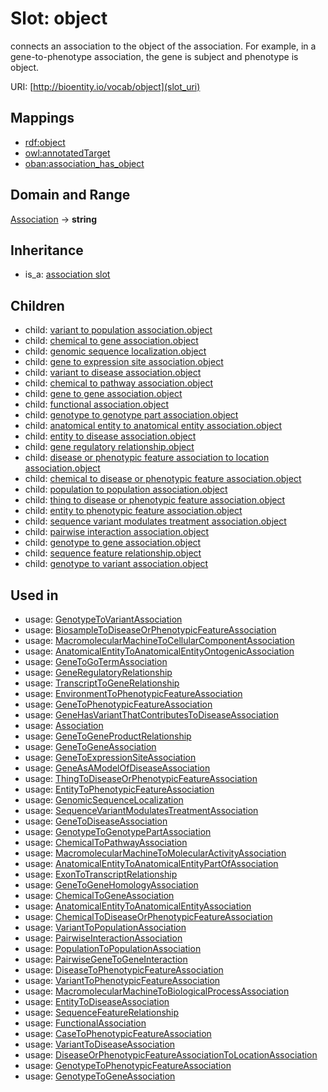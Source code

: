 # Slot: object


connects an association to the object of the association. For example, in a gene-to-phenotype association, the gene is subject and phenotype is object.

URI: [http://bioentity.io/vocab/object](slot_uri)
## Mappings

 * [rdf:object](http://purl.obolibrary.org/obo/rdf_object)
 * [owl:annotatedTarget](http://purl.obolibrary.org/obo/owl_annotatedTarget)
 * [oban:association_has_object](http://purl.obolibrary.org/obo/oban_association_has_object)
## Domain and Range

[Association](Association.md) -> **string**
## Inheritance

 *  is_a: [association slot](association_slot.md)
## Children

 *  child: [variant to population association.object](variant_to_population_association_object.md)
 *  child: [chemical to gene association.object](chemical_to_gene_association_object.md)
 *  child: [genomic sequence localization.object](genomic_sequence_localization_object.md)
 *  child: [gene to expression site association.object](gene_to_expression_site_association_object.md)
 *  child: [variant to disease association.object](variant_to_disease_association_object.md)
 *  child: [chemical to pathway association.object](chemical_to_pathway_association_object.md)
 *  child: [gene to gene association.object](gene_to_gene_association_object.md)
 *  child: [functional association.object](functional_association_object.md)
 *  child: [genotype to genotype part association.object](genotype_to_genotype_part_association_object.md)
 *  child: [anatomical entity to anatomical entity association.object](anatomical_entity_to_anatomical_entity_association_object.md)
 *  child: [entity to disease association.object](entity_to_disease_association_object.md)
 *  child: [gene regulatory relationship.object](gene_regulatory_relationship_object.md)
 *  child: [disease or phenotypic feature association to location association.object](disease_or_phenotypic_feature_association_to_location_association_object.md)
 *  child: [chemical to disease or phenotypic feature association.object](chemical_to_disease_or_phenotypic_feature_association_object.md)
 *  child: [population to population association.object](population_to_population_association_object.md)
 *  child: [thing to disease or phenotypic feature association.object](thing_to_disease_or_phenotypic_feature_association_object.md)
 *  child: [entity to phenotypic feature association.object](entity_to_phenotypic_feature_association_object.md)
 *  child: [sequence variant modulates treatment association.object](sequence_variant_modulates_treatment_association_object.md)
 *  child: [pairwise interaction association.object](pairwise_interaction_association_object.md)
 *  child: [genotype to gene association.object](genotype_to_gene_association_object.md)
 *  child: [sequence feature relationship.object](sequence_feature_relationship_object.md)
 *  child: [genotype to variant association.object](genotype_to_variant_association_object.md)
## Used in

 *  usage: [GenotypeToVariantAssociation](GenotypeToVariantAssociation.md)
 *  usage: [BiosampleToDiseaseOrPhenotypicFeatureAssociation](BiosampleToDiseaseOrPhenotypicFeatureAssociation.md)
 *  usage: [MacromolecularMachineToCellularComponentAssociation](MacromolecularMachineToCellularComponentAssociation.md)
 *  usage: [AnatomicalEntityToAnatomicalEntityOntogenicAssociation](AnatomicalEntityToAnatomicalEntityOntogenicAssociation.md)
 *  usage: [GeneToGoTermAssociation](GeneToGoTermAssociation.md)
 *  usage: [GeneRegulatoryRelationship](GeneRegulatoryRelationship.md)
 *  usage: [TranscriptToGeneRelationship](TranscriptToGeneRelationship.md)
 *  usage: [EnvironmentToPhenotypicFeatureAssociation](EnvironmentToPhenotypicFeatureAssociation.md)
 *  usage: [GeneToPhenotypicFeatureAssociation](GeneToPhenotypicFeatureAssociation.md)
 *  usage: [GeneHasVariantThatContributesToDiseaseAssociation](GeneHasVariantThatContributesToDiseaseAssociation.md)
 *  usage: [Association](Association.md)
 *  usage: [GeneToGeneProductRelationship](GeneToGeneProductRelationship.md)
 *  usage: [GeneToGeneAssociation](GeneToGeneAssociation.md)
 *  usage: [GeneToExpressionSiteAssociation](GeneToExpressionSiteAssociation.md)
 *  usage: [GeneAsAModelOfDiseaseAssociation](GeneAsAModelOfDiseaseAssociation.md)
 *  usage: [ThingToDiseaseOrPhenotypicFeatureAssociation](ThingToDiseaseOrPhenotypicFeatureAssociation.md)
 *  usage: [EntityToPhenotypicFeatureAssociation](EntityToPhenotypicFeatureAssociation.md)
 *  usage: [GenomicSequenceLocalization](GenomicSequenceLocalization.md)
 *  usage: [SequenceVariantModulatesTreatmentAssociation](SequenceVariantModulatesTreatmentAssociation.md)
 *  usage: [GeneToDiseaseAssociation](GeneToDiseaseAssociation.md)
 *  usage: [GenotypeToGenotypePartAssociation](GenotypeToGenotypePartAssociation.md)
 *  usage: [ChemicalToPathwayAssociation](ChemicalToPathwayAssociation.md)
 *  usage: [MacromolecularMachineToMolecularActivityAssociation](MacromolecularMachineToMolecularActivityAssociation.md)
 *  usage: [AnatomicalEntityToAnatomicalEntityPartOfAssociation](AnatomicalEntityToAnatomicalEntityPartOfAssociation.md)
 *  usage: [ExonToTranscriptRelationship](ExonToTranscriptRelationship.md)
 *  usage: [GeneToGeneHomologyAssociation](GeneToGeneHomologyAssociation.md)
 *  usage: [ChemicalToGeneAssociation](ChemicalToGeneAssociation.md)
 *  usage: [AnatomicalEntityToAnatomicalEntityAssociation](AnatomicalEntityToAnatomicalEntityAssociation.md)
 *  usage: [ChemicalToDiseaseOrPhenotypicFeatureAssociation](ChemicalToDiseaseOrPhenotypicFeatureAssociation.md)
 *  usage: [VariantToPopulationAssociation](VariantToPopulationAssociation.md)
 *  usage: [PairwiseInteractionAssociation](PairwiseInteractionAssociation.md)
 *  usage: [PopulationToPopulationAssociation](PopulationToPopulationAssociation.md)
 *  usage: [PairwiseGeneToGeneInteraction](PairwiseGeneToGeneInteraction.md)
 *  usage: [DiseaseToPhenotypicFeatureAssociation](DiseaseToPhenotypicFeatureAssociation.md)
 *  usage: [VariantToPhenotypicFeatureAssociation](VariantToPhenotypicFeatureAssociation.md)
 *  usage: [MacromolecularMachineToBiologicalProcessAssociation](MacromolecularMachineToBiologicalProcessAssociation.md)
 *  usage: [EntityToDiseaseAssociation](EntityToDiseaseAssociation.md)
 *  usage: [SequenceFeatureRelationship](SequenceFeatureRelationship.md)
 *  usage: [FunctionalAssociation](FunctionalAssociation.md)
 *  usage: [CaseToPhenotypicFeatureAssociation](CaseToPhenotypicFeatureAssociation.md)
 *  usage: [VariantToDiseaseAssociation](VariantToDiseaseAssociation.md)
 *  usage: [DiseaseOrPhenotypicFeatureAssociationToLocationAssociation](DiseaseOrPhenotypicFeatureAssociationToLocationAssociation.md)
 *  usage: [GenotypeToPhenotypicFeatureAssociation](GenotypeToPhenotypicFeatureAssociation.md)
 *  usage: [GenotypeToGeneAssociation](GenotypeToGeneAssociation.md)
